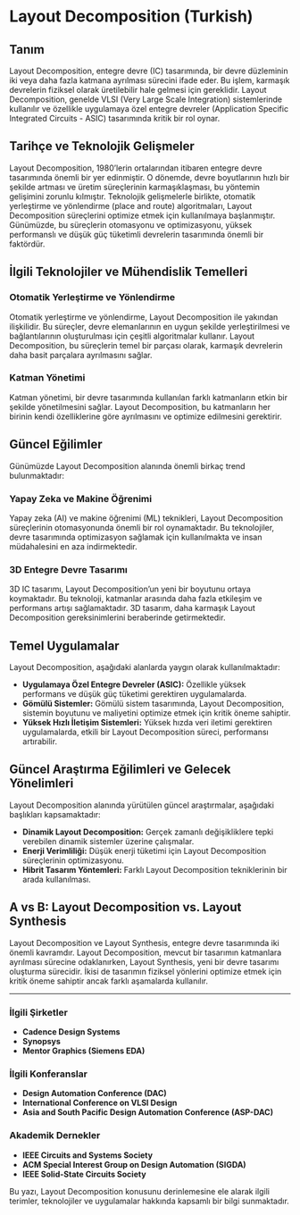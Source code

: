 # Layout Decomposition (Turkish)

## Tanım
Layout Decomposition, entegre devre (IC) tasarımında, bir devre düzleminin iki veya daha fazla katmana ayrılması sürecini ifade eder. Bu işlem, karmaşık devrelerin fiziksel olarak üretilebilir hale gelmesi için gereklidir. Layout Decomposition, genelde VLSI (Very Large Scale Integration) sistemlerinde kullanılır ve özellikle uygulamaya özel entegre devreler (Application Specific Integrated Circuits - ASIC) tasarımında kritik bir rol oynar.

## Tarihçe ve Teknolojik Gelişmeler
Layout Decomposition, 1980’lerin ortalarından itibaren entegre devre tasarımında önemli bir yer edinmiştir. O dönemde, devre boyutlarının hızlı bir şekilde artması ve üretim süreçlerinin karmaşıklaşması, bu yöntemin gelişimini zorunlu kılmıştır. Teknolojik gelişmelerle birlikte, otomatik yerleştirme ve yönlendirme (place and route) algoritmaları, Layout Decomposition süreçlerini optimize etmek için kullanılmaya başlanmıştır. Günümüzde, bu süreçlerin otomasyonu ve optimizasyonu, yüksek performanslı ve düşük güç tüketimli devrelerin tasarımında önemli bir faktördür.

## İlgili Teknolojiler ve Mühendislik Temelleri

### Otomatik Yerleştirme ve Yönlendirme
Otomatik yerleştirme ve yönlendirme, Layout Decomposition ile yakından ilişkilidir. Bu süreçler, devre elemanlarının en uygun şekilde yerleştirilmesi ve bağlantılarının oluşturulması için çeşitli algoritmalar kullanır. Layout Decomposition, bu süreçlerin temel bir parçası olarak, karmaşık devrelerin daha basit parçalara ayrılmasını sağlar.

### Katman Yönetimi
Katman yönetimi, bir devre tasarımında kullanılan farklı katmanların etkin bir şekilde yönetilmesini sağlar. Layout Decomposition, bu katmanların her birinin kendi özelliklerine göre ayrılmasını ve optimize edilmesini gerektirir.

## Güncel Eğilimler
Günümüzde Layout Decomposition alanında önemli birkaç trend bulunmaktadır:

### Yapay Zeka ve Makine Öğrenimi
Yapay zeka (AI) ve makine öğrenimi (ML) teknikleri, Layout Decomposition süreçlerinin otomasyonunda önemli bir rol oynamaktadır. Bu teknolojiler, devre tasarımında optimizasyon sağlamak için kullanılmakta ve insan müdahalesini en aza indirmektedir.

### 3D Entegre Devre Tasarımı
3D IC tasarımı, Layout Decomposition’un yeni bir boyutunu ortaya koymaktadır. Bu teknoloji, katmanlar arasında daha fazla etkileşim ve performans artışı sağlamaktadır. 3D tasarım, daha karmaşık Layout Decomposition gereksinimlerini beraberinde getirmektedir.

## Temel Uygulamalar
Layout Decomposition, aşağıdaki alanlarda yaygın olarak kullanılmaktadır:

- **Uygulamaya Özel Entegre Devreler (ASIC):** Özellikle yüksek performans ve düşük güç tüketimi gerektiren uygulamalarda.
- **Gömülü Sistemler:** Gömülü sistem tasarımında, Layout Decomposition, sistemin boyutunu ve maliyetini optimize etmek için kritik öneme sahiptir.
- **Yüksek Hızlı İletişim Sistemleri:** Yüksek hızda veri iletimi gerektiren uygulamalarda, etkili bir Layout Decomposition süreci, performansı artırabilir.

## Güncel Araştırma Eğilimleri ve Gelecek Yönelimleri
Layout Decomposition alanında yürütülen güncel araştırmalar, aşağıdaki başlıkları kapsamaktadır:

- **Dinamik Layout Decomposition:** Gerçek zamanlı değişikliklere tepki verebilen dinamik sistemler üzerine çalışmalar.
- **Enerji Verimliliği:** Düşük enerji tüketimi için Layout Decomposition süreçlerinin optimizasyonu.
- **Hibrit Tasarım Yöntemleri:** Farklı Layout Decomposition tekniklerinin bir arada kullanılması.

## A vs B: Layout Decomposition vs. Layout Synthesis
Layout Decomposition ve Layout Synthesis, entegre devre tasarımında iki önemli kavramdır. Layout Decomposition, mevcut bir tasarımın katmanlara ayrılması sürecine odaklanırken, Layout Synthesis, yeni bir devre tasarımı oluşturma sürecidir. İkisi de tasarımın fiziksel yönlerini optimize etmek için kritik öneme sahiptir ancak farklı aşamalarda kullanılır.

---

### İlgili Şirketler
- **Cadence Design Systems**
- **Synopsys**
- **Mentor Graphics (Siemens EDA)**

### İlgili Konferanslar
- **Design Automation Conference (DAC)**
- **International Conference on VLSI Design**
- **Asia and South Pacific Design Automation Conference (ASP-DAC)**

### Akademik Dernekler
- **IEEE Circuits and Systems Society**
- **ACM Special Interest Group on Design Automation (SIGDA)**
- **IEEE Solid-State Circuits Society**

Bu yazı, Layout Decomposition konusunu derinlemesine ele alarak ilgili terimler, teknolojiler ve uygulamalar hakkında kapsamlı bir bilgi sunmaktadır.